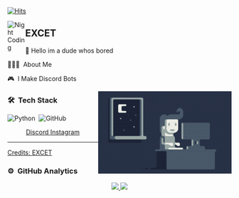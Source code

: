 [![Hits](http://hits.dwyl.com/EXCET/EXCET.svg)](http://hits.dwyl.com/EXCET/EXCET)

<img alt="Night Coding" src="./assets/Hand%20Wave.gif" width='40' align="left"/><h2>EXCET</h2>

👋 Hello im a dude whos bored

👨🏻‍💻 &nbsp;About Me

🎮 &nbsp;I Make Discord Bots



<img alt="Night Coding" src="https://raw.githubusercontent.com/AVS1508/AVS1508/master/assets/Night-Coding.gif" align="right"/>

### 🛠 &nbsp;Tech Stack

![Python](https://img.shields.io/badge/-Python-05122A?style=flat&logo=python)&nbsp;
![GitHub](https://img.shields.io/badge/-GitHub-05122A?style=flat&logo=github)&nbsp;


<p align="center">
<a href="https://discord.gg/9stwdsjtRV">Discord
<a href="https://www.instagram.com/j1mmy9121/">Instagram

</p>

-----
Credits: [EXCET](https://github.com/EXCET)

### ⚙️ &nbsp;GitHub Analytics

<p align="center">
<a href="https://github.com/EXCET">
  <img height="180em" src="https://github-readme-stats-eight-theta.vercel.app/api?username=EXCET&show_icons=true&theme=algolia&include_all_commits=true&count_private=true"/>
  <img height="180em" src="https://github-readme-stats-eight-theta.vercel.app/api/top-langs/?username=EXCET&layout=compact&langs_count=8&theme=algolia"/>
</a>
</p>
